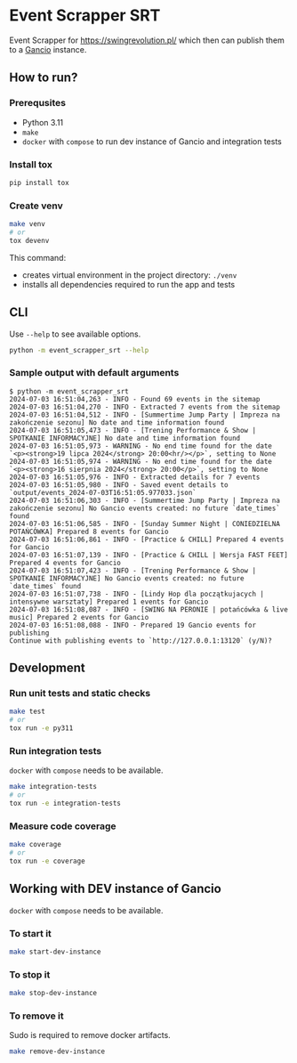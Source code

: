 # Event Scrapper SRT

Event Scrapper for <https://swingrevolution.pl/> which then can publish them to a [Gancio](https://gancio.org/) instance.

## How to run?

### Prerequsites

- Python 3.11
- `make`
- `docker` with `compose` to run dev instance of Gancio and integration tests

### Install tox

```bash
pip install tox
```

### Create venv

```bash
make venv
# or
tox devenv
```

This command:

- creates virtual environment in the project directory: `./venv`
- installs all dependencies required to run the app and tests

## CLI

Use `--help` to see available options.

```bash
python -m event_scrapper_srt --help
```

### Sample output with default arguments

```con
$ python -m event_scrapper_srt
2024-07-03 16:51:04,263 - INFO - Found 69 events in the sitemap
2024-07-03 16:51:04,270 - INFO - Extracted 7 events from the sitemap
2024-07-03 16:51:04,512 - INFO - [Summertime Jump Party | Impreza na zakończenie sezonu] No date and time information found
2024-07-03 16:51:05,473 - INFO - [Trening Performance & Show | SPOTKANIE INFORMACYJNE] No date and time information found
2024-07-03 16:51:05,973 - WARNING - No end time found for the date `<p><strong>19 lipca 2024</strong> 20:00<hr/></p>`, setting to None
2024-07-03 16:51:05,974 - WARNING - No end time found for the date `<p><strong>16 sierpnia 2024</strong> 20:00</p>`, setting to None
2024-07-03 16:51:05,976 - INFO - Extracted details for 7 events
2024-07-03 16:51:05,980 - INFO - Saved event details to `output/events_2024-07-03T16:51:05.977033.json`
2024-07-03 16:51:06,303 - INFO - [Summertime Jump Party | Impreza na zakończenie sezonu] No Gancio events created: no future `date_times` found
2024-07-03 16:51:06,585 - INFO - [Sunday Summer Night | CONIEDZIELNA POTAŃCÓWKA] Prepared 8 events for Gancio
2024-07-03 16:51:06,861 - INFO - [Practice & CHILL] Prepared 4 events for Gancio
2024-07-03 16:51:07,139 - INFO - [Practice & CHILL | Wersja FAST FEET] Prepared 4 events for Gancio
2024-07-03 16:51:07,423 - INFO - [Trening Performance & Show | SPOTKANIE INFORMACYJNE] No Gancio events created: no future `date_times` found
2024-07-03 16:51:07,738 - INFO - [Lindy Hop dla początkujacych | intensywne warsztaty] Prepared 1 events for Gancio
2024-07-03 16:51:08,087 - INFO - [SWING NA PERONIE | potańcówka & live music] Prepared 2 events for Gancio
2024-07-03 16:51:08,088 - INFO - Prepared 19 Gancio events for publishing
Continue with publishing events to `http://127.0.0.1:13120` (y/N)?
```

## Development

### Run unit tests and static checks

```bash
make test
# or
tox run -e py311
```

### Run integration tests

`docker` with `compose` needs to be available.

```bash
make integration-tests
# or
tox run -e integration-tests
```

### Measure code coverage

```bash
make coverage
# or
tox run -e coverage
```

## Working with DEV instance of Gancio

`docker` with `compose` needs to be available.

### To start it

```bash
make start-dev-instance
```

### To stop it

```bash
make stop-dev-instance
```

### To remove it

Sudo is required to remove docker artifacts.

```bash
make remove-dev-instance
```
